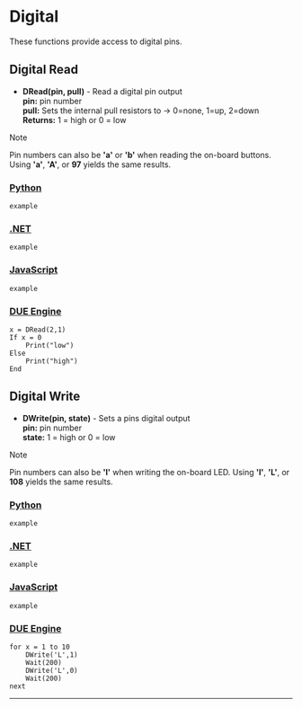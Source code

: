 # Digital

These functions provide access to digital pins.

## Digital Read

- **DRead(pin, pull)** - Read a digital pin output <br>
**pin:** pin number <br> 
**pull:** Sets the internal pull resistors to -> 0=none, 1=up, 2=down <br>
**Returns:** 1 = high or  0 = low 

> [!NOTE]
> Pin numbers can also be **'a'** or **'b'** when reading the on-board buttons. Using **'a'**, **'A'**, or **97** yields the same results.

### [Python](#tab/pythonr)
```basic
example
```

### [.NET](#tab/netr)
```basic
example
```

### [JavaScript](#tab/javascriptr)
```basic
example
```

### [DUE Engine](#tab/dueenginer)
```basic
x = DRead(2,1)
If x = 0
    Print("low")
Else
    Print("high")
End
```

## Digital Write
- **DWrite(pin, state)**  - Sets a pins digital output <br>
**pin:** pin number <br> **state:** 1 = high or 0 = low

> [!NOTE]
> Pin numbers can also be **'l'** when writing the on-board LED. Using **'l'**, **'L'**, or **108** yields the same results.

### [Python](#tab/pythonw)
```basic
example
```

### [.NET](#tab/netw)
```basic
example
```

### [JavaScript](#tab/javascriptw)
```basic
example
```

### [DUE Engine](#tab/dueenginew)
```basic
for x = 1 to 10
    DWrite('L',1)
    Wait(200)
    DWrite('L',0)
    Wait(200)
next
```
---